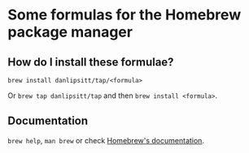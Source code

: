 # Some formulas for the Homebrew package manager

## How do I install these formulae?
`brew install danlipsitt/tap/<formula>`

Or `brew tap danlipsitt/tap` and then `brew install <formula>`.

## Documentation
`brew help`, `man brew` or check [Homebrew's documentation](https://docs.brew.sh).
